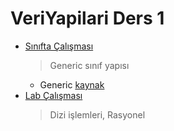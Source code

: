 # VeriYapilari Ders 1

* [Sınıfta Çalışması](https://github.com/PAU-Projects/VeriYapilari/tree/master/Ders1/VYDersKodlar%C4%B1) 
	> Generic sınıf yapısı
	* Generic [kaynak](..//VeriYapilari/blob/master/Ders1/Generics1.pdf)
* [Lab Çalışması](https://github.com/PAU-Projects/VeriYapilari/tree/master/Ders1/VYLab) 
	> Dizi işlemleri, Rasyonel

